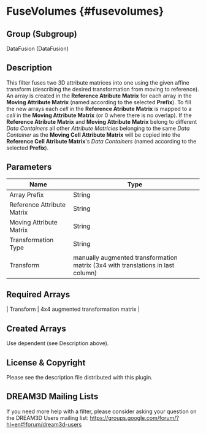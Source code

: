 FuseVolumes {#fusevolumes}
=============

## Group (Subgroup) ##
DataFusion (DataFusion)

## Description ##
This filter fuses two 3D attribute matrices into one using the given affine transform (describing the desired transformation from moving to reference). An array is created in the **Reference Atribute Matrix** for each array in the **Moving Attribute Matrix** (named according to the selected **Prefix**). To fill the new arrays each _cell_ in the **Reference Atribute Matrix** is mapped to a _cell_ in the **Moving Attribute Matrix** (or 0 where there is no overlap). If the **Reference Atribute Matrix** and **Moving Attribute Matrix** belong to different _Data Containers_ all other _Attribute Matricies_ belonging to the same _Data Container_ as the **Moving Cell Attribute Matrix** will be copied into the **Reference Cell Atribute Matrix**'s _Data Containers_ (named according to the selected **Prefix**).

## Parameters ##
| Name             | Type |
|------------------|------|
| Array Prefix | String |
| Reference Attribute Matrix | String |
| Moving Attribute Matrix | String |
| Transformation Type | String |
| Transform | manually augmented transformation matrix (3x4 with translations in last column) |

## Required Arrays ##
| Transform | 4x4 augmented transformation matrix |

## Created Arrays ##
Use dependent (see Description above).

## License & Copyright ##

Please see the description file distributed with this plugin.

## DREAM3D Mailing Lists ##

If you need more help with a filter, please consider asking your question on the DREAM3D Users mailing list:
https://groups.google.com/forum/?hl=en#!forum/dream3d-users
